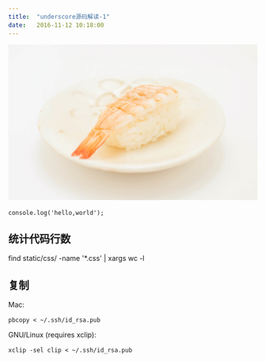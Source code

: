 ```yaml
---
title:  "underscore源码解读-1"
date:   2016-11-12 10:18:00
---
```


![food](/assets/images/food.jpg)
```
console.log('hello,world');
```

## 统计代码行数

find static/css/ -name '*.css' | xargs wc -l

## 复制
Mac:
```
pbcopy < ~/.ssh/id_rsa.pub
```
GNU/Linux (requires xclip):
```
xclip -sel clip < ~/.ssh/id_rsa.pub
```